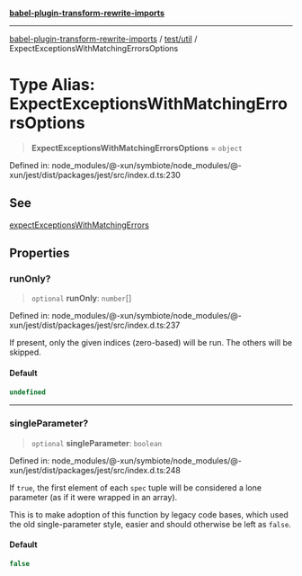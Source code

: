 [**babel-plugin-transform-rewrite-imports**](../../../README.md)

***

[babel-plugin-transform-rewrite-imports](../../../README.md) / [test/util](../README.md) / ExpectExceptionsWithMatchingErrorsOptions

# Type Alias: ExpectExceptionsWithMatchingErrorsOptions

> **ExpectExceptionsWithMatchingErrorsOptions** = `object`

Defined in: node\_modules/@-xun/symbiote/node\_modules/@-xun/jest/dist/packages/jest/src/index.d.ts:230

## See

[expectExceptionsWithMatchingErrors](../functions/expectExceptionsWithMatchingErrors.md)

## Properties

### runOnly?

> `optional` **runOnly**: `number`[]

Defined in: node\_modules/@-xun/symbiote/node\_modules/@-xun/jest/dist/packages/jest/src/index.d.ts:237

If present, only the given indices (zero-based) will be run. The others
will be skipped.

#### Default

```ts
undefined
```

***

### singleParameter?

> `optional` **singleParameter**: `boolean`

Defined in: node\_modules/@-xun/symbiote/node\_modules/@-xun/jest/dist/packages/jest/src/index.d.ts:248

If `true`, the first element of each `spec` tuple will be considered a
lone parameter (as if it were wrapped in an array).

This is to make adoption of this function by legacy code bases, which
used the old single-parameter style, easier and should otherwise be
left as `false`.

#### Default

```ts
false
```
